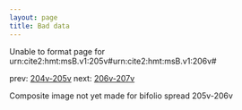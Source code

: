 ```yaml
---
layout: page
title: Bad data
---
```


Unable to format page for urn:cite2:hmt:msB.v1:205v#urn:cite2:hmt:msB.v1:206v#

prev: [204v-205v](../204v-205v/) next: [206v-207v](../206v-207v/)

Composite image not yet made for bifolio spread 205v-206v

